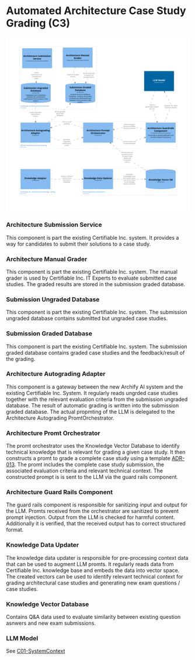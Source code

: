 # Automated Architecture Case Study Grading (C3)

![Container diagram](./Component-Architecture-Grading.png)

### Architecture Submission Service

This component is part the existing Certifiable Inc. system. 
It provides a way for candidates to submit their solutions to a case study. 

### Architecture Manual Grader

This component is part the existing Certifiable Inc. system.
The manual grader is used by Certifiable Inc. IT Experts to evaluate submitted case studies. 
The graded results are stored in the submission graded database. 

### Submission Ungraded Database

This component is part the existing Certifiable Inc. system.
The submission ungraded database contains submitted but ungraded case studies. 

### Submission Graded Database

This component is part the existing Certifiable Inc. system.
The submission  graded database contains graded case studies and the feedback/result of the grading. 

### Architecture Autograding Adapter

This component is a gateway between the new Archify AI system and the existing Certifiable Inc. System.
It regularly reads ungrded case studies together with the relevant evaluation criteria from the submission ungraded database.
The result of automatic grading is written into the submission graded database.
The actual propmting of the LLM is delegated to the Architecture Autograding PromtOrchestrator.

### Architecture Promt Orchestrator

The promt orchestrator uses the Knowledge Vector Database to identify technical knowledge that is relevant for grading a given case study. 
It then constructs a promt to grade a complete case study using a template [ADR-013](/assets/adr/ADR-013-prompt-template.md). 
The promt includes the complete case study submission, the associated evaluation criteria and relevant technical context.
The constructed prompt is is sent to the LLM via the guard rails component.

### Architecture Guard Rails Component

The guard rails component is responsible for sanitizing input and output for the LLM. 
Promts received from the orchestrator are sanitized to prevent prompt injection. 
Output from the LLM is checked for harmful content. 
Additionally it is verified, that the received output has to correct structured format.

### Knowledge Data Updater

The knowledge data updater is responsible for pre-processing context data that can be used to augment LLM promts. 
It regularly reads data from Certifiable Inc. knowledge base and embeds the data into vector space. 
The created vectors can be used to identify relevant technical context for grading architectural case studies 
and generating new exam questions / case studies.

### Knowledge Vector Database

Contains Q&A data used to evaluate similarity between existing question asnwers and new exam submissions.

### LLM Model 

See [C01-SystemContext](./C01-SystemContext.md)